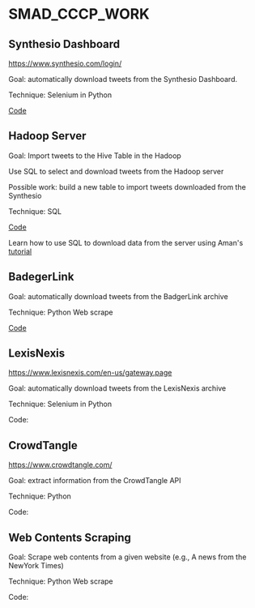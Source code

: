# SMAD_CCCP_WORK
## Synthesio Dashboard 

https://www.synthesio.com/login/

Goal: automatically download tweets from the Synthesio Dashboard.

Technique: Selenium in Python

[Code](https://github.com/zsun227/SMAD_CCCP_WORK/tree/main/synthesio_newdashboard_1221)

## Hadoop Server
Goal: Import tweets to the Hive Table in the Hadoop

Use SQL to select and download tweets from the Hadoop server 

Possible work: build a new table to import tweets downloaded from the Synthesio

Technique: SQL

[Code](https://github.com/zsun227/SMAD_CCCP_WORK/tree/main/synthesio_newdashboard_1221)

Learn how to use SQL to download data from the server using Aman's [tutorial](https://github.com/amanabhishk/hadoop_guide) 

## BadegerLink 

Goal: automatically download tweets from the BadgerLink archive

Technique: Python Web scrape 

[Code](https://github.com/zsun227/SMAD_CCCP_WORK/tree/main/Badgerlink-Pdf-master)

## LexisNexis

https://www.lexisnexis.com/en-us/gateway.page

Goal: automatically download tweets from the LexisNexis archive

Technique: Selenium in Python

Code:

## CrowdTangle 

https://www.crowdtangle.com/

Goal: extract information from the CrowdTangle API

Technique: Python 

Code:

## Web Contents Scraping 

Goal: Scrape web contents from a given website (e.g., A news from the NewYork Times)

Technique: Python Web scrape

Code:
